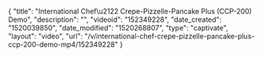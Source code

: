 {
    "title": "International Chef\u2122 Crepe-Pizzelle-Pancake Plus (CCP-200) Demo",
    "description": "",
    "videoid": "152349228",
    "date_created": "1520039850",
    "date_modified": "1520268807",
    "type": "captivate",
    "layout": "video",
    "url": "\/v\/international-chef-crepe-pizzelle-pancake-plus-ccp-200-demo-mp4\/152349228"
}